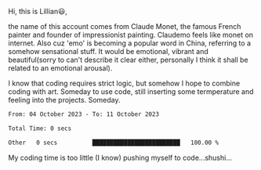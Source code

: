 Hi, this is Lillian😃, 

the name of this account comes from Claude Monet, the famous French painter and founder of impressionist painting. Claudemo feels like monet on internet. Also cuz 'emo' is becoming a popular word in China, referring to a somehow sensational stuff. It would be emotional, vibrant and beautiful(sorry to can't describe it clear either, personally I think it shall be  related to an emotional arousal).

I know that coding requires strict logic, but somehow I hope to combine coding with art. Someday to use code, still inserting some termperature and feeling into the projects. Someday.


<!--START_SECTION:waka-->

```txt
From: 04 October 2023 - To: 11 October 2023

Total Time: 0 secs

Other   0 secs          █████████████████████████   100.00 %
```

<!--END_SECTION:waka-->

My coding time is too little (I know)
pushing myself to code...shushi...
